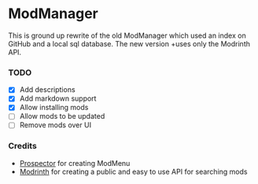 # ModManager

This is ground up rewrite of the old ModManager which used an index on GitHub and a local sql database. The new version
+uses only the Modrinth API.

### TODO

- [X] Add descriptions
- [X] Add markdown support
- [X] Allow installing mods
- [ ] Allow mods to be updated
- [ ] Remove mods over UI

### Credits

- [Prospector](https://github.com/Prospector) for creating ModMenu
- [Modrinth](https://modrinth.com) for creating a public and easy to use API for searching mods
